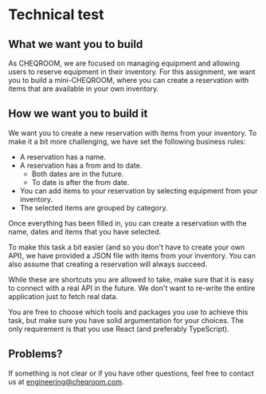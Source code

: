 # Technical test

## What we want you to build

As CHEQROOM, we are focused on managing equipment and allowing users to reserve equipment in their inventory. For this assignment, we want you to build a mini-CHEQROOM, where you can create a reservation with items that are available in your own inventory.

## How we want you to build it

We want you to create a new reservation with items from your inventory. To make it a bit more challenging, we have set the following business rules:

- A reservation has a name.
- A reservation has a from and to date.
  - Both dates are in the future.
  - To date is after the from date.
- You can add items to your reservation by selecting equipment from your inventory.
- The selected items are grouped by category.

Once everything has been filled in, you can create a reservation with the name, dates and items that you have selected.

To make this task a bit easier (and so you don't have to create your own API), we have provided a JSON file with items from your inventory. You can also assume that creating a reservation will always succeed.

While these are shortcuts you are allowed to take, make sure that it is easy to connect with a real API in the future. We don't want to re-write the entire application just to fetch real data.

You are free to choose which tools and packages you use to achieve this task, but make sure you have solid argumentation for your choices. The only requirement is that you use React (and preferably TypeScript).

## Problems?

If something is not clear or if you have other questions, feel free to contact us at <engineering@cheqroom.com>.

